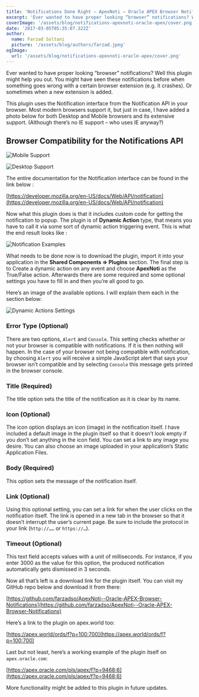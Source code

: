 ```yaml
---
title: 'Notifications Done Right – ApexNoti – Oracle APEX Browser Notifications'
excerpt: 'Ever wanted to have proper looking “browser” notifications? Well this plugin might help you out. You might have seen these notifications before when something goes wrong with a certain browser extension (e.g. it crashes)....'
coverImage: '/assets/blog/notifications-apexnoti-oracle-apex/cover.png'
date: '2017-03-05T05:35:07.322Z'
author:
  name: Farzad Soltani
  picture: '/assets/blog/authors/farzad.jpeg'
ogImage:
  url: '/assets/blog/notifications-apexnoti-oracle-apex/cover.png'
---
```


Ever wanted to have proper looking “browser” notifications? Well this plugin might help you out. You might have seen these notifications before when something goes wrong with a certain browser extension (e.g. it crashes). Or sometimes when a new extension is added.

This plugin uses the Notification interface from the Notification API in your browser. Most modern browsers support it, but just in case, I have added a photo below for both Desktop and Mobile browsers and its extensive support. (Although there’s no IE support – who uses IE anyway?)

## Browser Compatibility for the Notifications API

![Mobile Support](/assets/blog/notifications-apexnoti-oracle-apex/MobileSupport.jpeg)

![Desktop Support](/assets/blog/notifications-apexnoti-oracle-apex/DesktopSupport.jpeg)

The entire documentation for the Notification interface can be found in the link below :

[https://developer.mozilla.org/en-US/docs/Web/API/notification](https://developer.mozilla.org/en-US/docs/Web/API/notification)

Now what this plugin does is that it includes custom code for getting the notification to popup. The plugin is of **Dynamic Action** type, that means you have to call it via some sort of dynamic action triggering event. This is what the end result looks like :

![Notification Examples](/assets/blog/notifications-apexnoti-oracle-apex/Notification-Examples.jpeg)

What needs to be done now is to download the plugin, import it into your application in the **Shared Components => Plugins** section. The final step is to Create a dynamic action on any event and choose **ApexNoti** as the True/False action. Afterwards there are some required and some optional settings you have to fill in and then you’re all good to go.

Here’s an image of the available options. I will explain them each in the section below:

![Dynamic Actions Settings](/assets/blog/notifications-apexnoti-oracle-apex/DA-Settings.jpeg)

### Error Type (Optional)

There are two options, `Alert` and `Console`. This setting checks whether or not your browser is compatible with notifications. If it is then nothing will happen. In the case of your browser not being compatible with notification, by choosing `Alert` you will receive a simple JavaScript alert that says your browser isn’t compatible and by selecting `Console` this message gets printed in the browser console.

### Title (Required)

The title option sets the title of the notification as it is clear by its name.

### Icon (Optional)

The icon option displays an icon (image) in the notification itself. I have included a default image in the plugin itself so that it doesn’t look empty if you don’t set anything in the icon field. You can set a link to any image you desire. You can also choose an image uploaded in your application’s Static Application Files.

### Body (Required)

This option sets the message of the notification itself.

### Link (Optional)

Using this optional setting, you can set a link for when the user clicks on the notification itself. The link is opened in a new tab in the browser so that it doesn’t interrupt the user’s current page. Be sure to include the protocol in your link (`http://……` or `https://…`).

### Timeout (Optional)

This text field accepts values with a unit of milliseconds. For instance, if you enter 3000 as the value for this option, the produced notification automatically gets dismissed in 3 seconds.

Now all that’s left is a download link for the plugin itself. You can visit my GitHub repo below and download it from there:

[https://github.com/farzadso/ApexNoti--Oracle-APEX-Browser-Notifications](https://github.com/farzadso/ApexNoti--Oracle-APEX-Browser-Notifications)

Here’s a link to the plugin on apex.world too:

[https://apex.world/ords/f?p=100:700](https://apex.world/ords/f?p=100:700)

Last but not least, here’s a working example of the plugin itself on `apex.oracle.com`:

[https://apex.oracle.com/pls/apex/f?p=9468:6](https://apex.oracle.com/pls/apex/f?p=9468:6)

More functionality might be added to this plugin in future updates.
